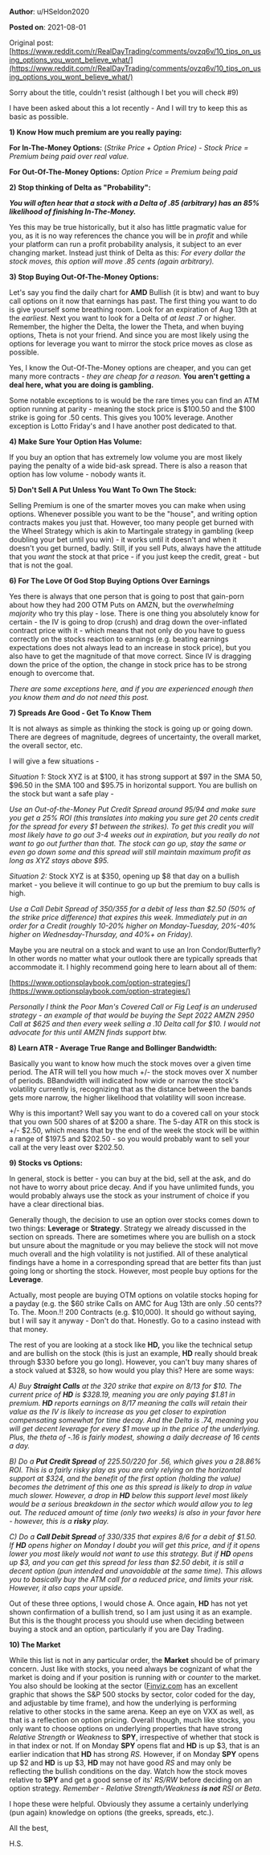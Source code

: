 **Author**: u/HSeldon2020

**Posted on**: 2021-08-01

Original post: [https://www.reddit.com/r/RealDayTrading/comments/ovzq6v/10_tips_on_using_options_you_wont_believe_what/](https://www.reddit.com/r/RealDayTrading/comments/ovzq6v/10_tips_on_using_options_you_wont_believe_what/)

Sorry about the title, couldn't resist (although I bet you will check #9)

I have been asked about this a lot recently - And I will try to keep this as basic as possible.

**1) Know How much premium are you really paying:** 

**For In-The-Money Options:** (*Strike Price + Option Price) - Stock Price = Premium being paid over real value.*

**For Out-Of-The-Money Options:** *Option Price = Premium being paid*

**2) Stop thinking of Delta as "Probability":**  

***You will often hear that a stock with a Delta of .85 (arbitrary) has an 85% likelihood of finishing In-The-Money.***  

Yes this may be true historically, but it also has little pragmatic value for you, as it is no way references the chance you will be in *profit* and while your platform can run a profit probability analysis, it subject to an ever changing market.  Instead just think of Delta as this: *For every dollar the stock moves, this option will move .85 cents (again arbitrary).*

**3) Stop Buying Out-Of-The-Money Options:** 

Let's say you find the daily chart for **AMD** Bullish (it is btw) and want to buy call options on it now that earnings has past.  The first thing you want to do is give yourself some breathing room.  Look for an expiration of Aug 13th at the *earliest.*  Next you want to look for a Delta of *at least* .7 or higher.  Remember, the higher the Delta, the lower the Theta, and when buying options, Theta is not your friend.  And since you are most likely using the options for leverage you want to mirror the stock price moves as close as possible.

Yes, I know the Out-Of-The-Money options are cheaper, and you can get many more contracts - *they are cheap for a reason.* **You aren't getting a deal here, what you are doing is gambling.**

Some notable exceptions to is would be the rare times you can find an ATM option running at parity - meaning the stock price is $100.50 and the $100 strike is going for .50 cents.  This gives you 100% leverage.  Another exception is Lotto Friday's and I have another post dedicated to that.

**4) Make Sure Your Option Has Volume:**

If you buy an option that has extremely low volume you are most likely paying the penalty of a wide bid-ask spread.  There is also a reason that option has low volume - nobody wants it.  

**5) Don't Sell A Put Unless You Want To Own The Stock:**

Selling Premium is one of the smarter moves you can make when using options.  Whenever possible you want to be the "house", and writing option contracts makes you just that.  However, too many people get burned with the Wheel Strategy which is akin to Martingale strategy in gambling (keep doubling your bet until you win) - it works until it doesn't and when it doesn't you get burned, badly.  Still, if you sell Puts, always have the attitude that you *want* the stock at that price - if you just keep the credit, great - but that is not the goal.  

**6) For The Love Of God Stop Buying Options Over Earnings**

Yes there is always that one person that is going to post that gain-porn about how they had 200 OTM Puts on AMZN, but the *overwhelming majority* who try this play - lose.  There is one thing you absolutely know for certain - the IV is going to drop (crush) and drag down the over-inflated contract price with it - which means that not only do you have to guess correctly on the stocks reaction to earnings (e.g. beating earnings expectations does not always lead to an increase in stock price), but you also have to get the magnitude of that move correct.  Since IV is dragging down the price of the option, the change in stock price has to be strong enough to overcome that. 

*There are some exceptions here, and if you are experienced enough then you know them and do not need this post.* 

**7) Spreads Are Good - Get To Know Them**

It is not always as simple as thinking the stock is going up or going down.  There are degrees of magnitude, degrees of uncertainty, the overall market, the overall sector, etc.

I will give a few situations - 

*Situation 1:* Stock XYZ is at $100, it has strong support at $97 in the SMA 50, $96.50 in the SMA 100 and $95.75 in horizontal support. You are bullish on the stock but want a safe play - 

*Use an Out-of-the-Money Put Credit Spread around 95/94 and make sure you get a 25% ROI (this translates into making you sure get 20 cents credit for the spread for every $1 between the strikes).  To get this credit you will most likely have to go out 3-4 weeks out in expiration, but you really do not want to go out further than that.  The stock can go up, stay the same or even go down some and this spread will still maintain maximum profit as long as XYZ stays above $95.*

*Situation 2:*  Stock XYZ is at $350, opening up $8 that day on a bullish market - you believe it will continue to go up but the premium to buy calls is high.

*Use a Call Debit Spread of $350/$355 for a debit of less than $2.50 (50% of the strike price difference) that expires this week.  Immediately put in an order for a Credit (roughly 10-20% higher on Monday-Tuesday, 20%-40% higher on Wednesday-Thursday, and 40%+ on Friday).*

Maybe you are neutral on a stock and want to use an Iron Condor/Butterfly?  In other words no matter what your outlook there are typically spreads that accommodate it.  I highly recommend going here to learn about all of them: 

[https://www.optionsplaybook.com/option-strategies/](https://www.optionsplaybook.com/option-strategies/)

*Personally I think the Poor Man's Covered Call or Fig Leaf is an underused strategy - an example of that would be buying the Sept 2022 AMZN 2950 Call at $625 and then every week selling a .10 Delta call for $10.  I would not advocate for this until AMZN finds support btw.*

**8) Learn ATR - Average True Range and Bollinger Bandwidth:**

Basically you want to know how much the stock moves over a given time period.  The ATR will tell you how much +/- the stock moves over X number of periods.  BBandwidth will indicated how wide or narrow the stock's volatility currently is, recognizing that as the distance between the bands gets more narrow, the higher likelihood that volatility will soon increase. 

Why is this important?  Well say you want to do a covered call on your stock that you own 500 shares of at $200 a share.  The 5-day ATR on this stock is +/- $2.50, which means that by the end of the week the stock will be within a range of $197.5 and $202.50 - so you would probably want to sell your call at the very least over $202.50.  

**9) Stocks vs Options:**

In general, stock is better - you can buy at the bid, sell at the ask, and do not have to worry about price decay.  And if you have unlimited funds, you would probably always use the stock as your instrument of choice if you have a clear directional bias.

Generally though, the decision to use an option over stocks comes down to two things: **Leverage** or **Strategy**.  Strategy we already discussed in the section on spreads.  There are sometimes where you are bullish on a stock but unsure about the magnitude or you may believe the stock will not move much overall and the high volatility is not justified.  All of these analytical findings have a home in a corresponding spread that are better fits than just going long or shorting the stock.   However, most people buy options for the **Leverage**.  

Actually, most people are buying OTM options on volatile stocks hoping for a payday (e.g. the $60 strike Calls on AMC for Aug 13th are only .50 cents??  To. The. Moon.!!  200 Contracts (e.g. $10,000).  It should go without saying, but I will say it anyway - Don't do that.  Honestly.  Go to a casino instead with that money.

The rest of you are looking at a stock like **HD,** you like the technical setup and are bullish on the stock (this is just an example, **HD** really should break through $330 before you go long).  However, you can't buy many shares of a stock valued at $328, so how would you play this?  Here are some ways:

*A) Buy* ***Straight Calls*** *at the 320 strike that expire on 8/13 for $10. The current price of* ***HD*** *is $328.19, meaning you are only paying $1.81 in premium.* ***HD*** *reports earnings on 8/17 meaning the calls will retain their value as the IV is likely to increase as you get closer to expiration compensating somewhat for time decay.  And the Delta is .74, meaning you will get decent leverage for every $1 move up in the price of the underlying.  Plus, the theta of -.16 is fairly modest, showing a daily decrease of 16 cents a day.*  

*B) Do a* ***Put Credit Spread*** *of $225.50/$220 for .56, which gives you a 28.86% ROI.  This is a fairly risky play as you are only relying on the horizontal support at $324, and the benefit of the first option (holding the value) becomes the detriment of this one as this spread is likely to drop in value much slower.  However, a drop in* ***HD*** *below this support level most likely would be a serious breakdown in the sector which would allow you to leg out.  The reduced amount of time (only two weeks) is also in your favor here - however, this is a* ***risky*** *play.*

*C) Do a* ***Call Debit Spread*** *of $330/$335 that expires 8/6 for a debit of $1.50.  If* ***HD*** *opens higher on Monday I doubt you will get this price, and if it opens lower you most likely would not want to use this strategy.  But if* ***HD*** *opens up $3, and you can get this spread for less than $2.50 debit, it is still a decent option (pun intended and unavoidable at the same time).  This allows you to basically buy the ATM call for a reduced price, and limits your risk.  However, it also caps your upside.*  

Out of these three options, I would chose A.  Once again, **HD** has not yet shown confirmation of a bullish trend, so I am just using it as an example.  But this is the thought process you should use when deciding between buying a stock and an option, particularly if you are Day Trading.

**10) The Market**

While this list is not in any particular order, the **Market** should be of primary concern.  Just like with stocks, you need always be cognizant of what the market is doing and if your position is running *with* or *counter* to the market.  You also should be looking at the sector ([Finviz.com](https://Finviz.com) has an excellent graphic that shows the S&P 500 stocks by sector, color coded for the day, and adjustable by time frame), and how the underlying is performing relative to other stocks in the same arena.  Keep an eye on VXX as well, as that is a reflection on option pricing.   Overall though, much like stocks, you only want to choose options on underlying properties that have strong *Relative Strength* or *Weakness* to **SPY**, irrespective of whether that stock is in that index or not.  If on Monday **SPY** opens flat and **HD** is up $3, that is an earlier indication that **HD** has strong *RS.* However, if on Monday **SPY** opens up $2 and **HD** is up $3, **HD** may not have good *RS* and may only be reflecting the bullish conditions on the day.  Watch how the stock moves relative to **SPY** and get a good sense of its' *RS/RW* before deciding on an option strategy.  *Remember - Relative Strength/Weakness* ***is not*** *RSI or Beta*.  

I hope these were helpful.  Obviously they assume a certainly underlying (pun again) knowledge on options (the greeks, spreads, etc.).

All the best, 

H.S.